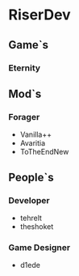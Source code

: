 # RiserDev

## Game`s

### Eternity

## Mod`s

### Forager

- Vanilla++
- Avaritia
- ToTheEndNew

## People`s

### Developer

- tehrelt
- theshoket

### Game Designer

- d1ede
